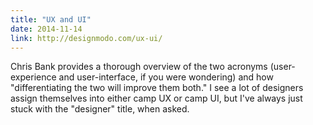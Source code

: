 ```yaml
---
title: "UX and UI"
date: 2014-11-14
link: http://designmodo.com/ux-ui/
---
```

 Chris Bank provides a thorough overview of the two acronyms (user-experience and user-interface, if you were wondering) and how "differentiating the two will improve them both." I see a lot of designers assign themselves into either camp UX or camp UI, but I've always just stuck with the "designer" title, when asked.
